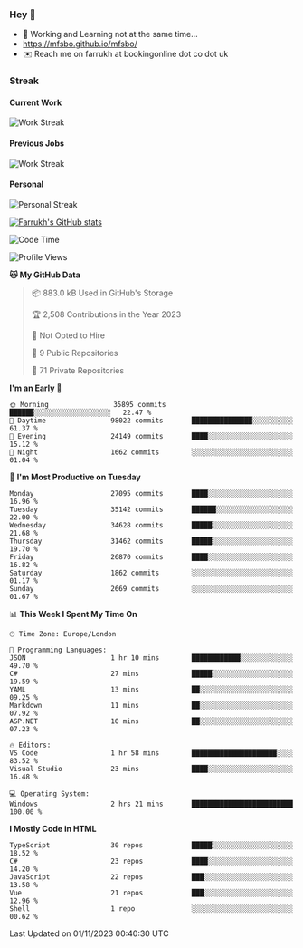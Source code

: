 ### Hey 👋

- 🏃 Working and Learning not at the same time...
- https://mfsbo.github.io/mfsbo/
- ✉️ Reach me on farrukh at bookingonline dot co dot uk

### Streak
#### Current Work
![Work Streak](https://streak-stats.demolab.com/?user=mfsbo)
#### Previous Jobs
![Work Streak](https://streak-stats.demolab.com/?user=farrukhcw)
#### Personal
![Personal Streak](https://streak-stats.demolab.com/?user=farrukhsubhani)

[![Farrukh's GitHub stats](https://github-readme-stats.vercel.app/api?username=mfsbo&hide=stars&count_private=true)](https://github.com/mfsbo/)

<!--START_SECTION:waka-->
![Code Time](http://img.shields.io/badge/Code%20Time-559%20hrs%2014%20mins-blue)

![Profile Views](http://img.shields.io/badge/Profile%20Views-0-blue)

**🐱 My GitHub Data** 

> 📦 883.0 kB Used in GitHub's Storage 
 > 
> 🏆 2,508 Contributions in the Year 2023
 > 
> 🚫 Not Opted to Hire
 > 
> 📜 9 Public Repositories 
 > 
> 🔑 71 Private Repositories 
 > 
**I'm an Early 🐤** 

```text
🌞 Morning                35895 commits       ██████░░░░░░░░░░░░░░░░░░░   22.47 % 
🌆 Daytime                98022 commits       ███████████████░░░░░░░░░░   61.37 % 
🌃 Evening                24149 commits       ████░░░░░░░░░░░░░░░░░░░░░   15.12 % 
🌙 Night                  1662 commits        ░░░░░░░░░░░░░░░░░░░░░░░░░   01.04 % 
```
📅 **I'm Most Productive on Tuesday** 

```text
Monday                   27095 commits       ████░░░░░░░░░░░░░░░░░░░░░   16.96 % 
Tuesday                  35142 commits       ██████░░░░░░░░░░░░░░░░░░░   22.00 % 
Wednesday                34628 commits       █████░░░░░░░░░░░░░░░░░░░░   21.68 % 
Thursday                 31462 commits       █████░░░░░░░░░░░░░░░░░░░░   19.70 % 
Friday                   26870 commits       ████░░░░░░░░░░░░░░░░░░░░░   16.82 % 
Saturday                 1862 commits        ░░░░░░░░░░░░░░░░░░░░░░░░░   01.17 % 
Sunday                   2669 commits        ░░░░░░░░░░░░░░░░░░░░░░░░░   01.67 % 
```


📊 **This Week I Spent My Time On** 

```text
🕑︎ Time Zone: Europe/London

💬 Programming Languages: 
JSON                     1 hr 10 mins        ████████████░░░░░░░░░░░░░   49.70 % 
C#                       27 mins             █████░░░░░░░░░░░░░░░░░░░░   19.59 % 
YAML                     13 mins             ██░░░░░░░░░░░░░░░░░░░░░░░   09.25 % 
Markdown                 11 mins             ██░░░░░░░░░░░░░░░░░░░░░░░   07.92 % 
ASP.NET                  10 mins             ██░░░░░░░░░░░░░░░░░░░░░░░   07.23 % 

🔥 Editors: 
VS Code                  1 hr 58 mins        █████████████████████░░░░   83.52 % 
Visual Studio            23 mins             ████░░░░░░░░░░░░░░░░░░░░░   16.48 % 

💻 Operating System: 
Windows                  2 hrs 21 mins       █████████████████████████   100.00 % 
```

**I Mostly Code in HTML** 

```text
TypeScript               30 repos            █████░░░░░░░░░░░░░░░░░░░░   18.52 % 
C#                       23 repos            ████░░░░░░░░░░░░░░░░░░░░░   14.20 % 
JavaScript               22 repos            ███░░░░░░░░░░░░░░░░░░░░░░   13.58 % 
Vue                      21 repos            ███░░░░░░░░░░░░░░░░░░░░░░   12.96 % 
Shell                    1 repo              ░░░░░░░░░░░░░░░░░░░░░░░░░   00.62 % 
```




 Last Updated on 01/11/2023 00:40:30 UTC
<!--END_SECTION:waka-->
<!--
**mfsbo/mfsbo** is a ✨ _special_ ✨ repository because its `README.md` (this file) appears on your GitHub profile.

Here are some ideas to get you started:

- 🔭 I’m currently working on ...
- 🌱 I’m currently learning ...
- 👯 I’m looking to collaborate on ...
- 🤔 I’m looking for help with ...
- 💬 Ask me about ...
- 📫 How to reach me: ...
- 😄 Pronouns: ...
- ⚡ Fun fact: ...
-->
